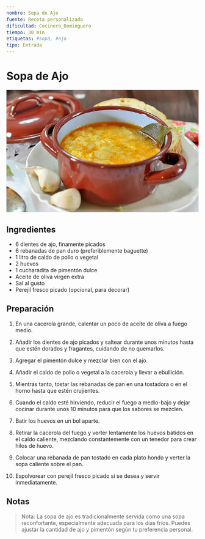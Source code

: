 ```yaml
---
nombre: Sopa de Ajo
fuente: Receta personalizada
dificultad: Cocinero_Dominguero
tiempo: 30 min
etiquetas: #sopa, #ajo
tipo: Entrada
---
```


# Sopa de Ajo

![alt text](img/sopa-ajo.webp)

## Ingredientes

* 6 dientes de ajo, finamente picados
* 6 rebanadas de pan duro (preferiblemente baguette)
* 1 litro de caldo de pollo o vegetal
* 2 huevos
* 1 cucharadita de pimentón dulce
* Aceite de oliva virgen extra
* Sal al gusto
* Perejil fresco picado (opcional, para decorar)

## Preparación

1. En una cacerola grande, calentar un poco de aceite de oliva a fuego medio.

2. Añadir los dientes de ajo picados y saltear durante unos minutos hasta que estén dorados y fragantes, cuidando de no quemarlos.

3. Agregar el pimentón dulce y mezclar bien con el ajo.

4. Añadir el caldo de pollo o vegetal a la cacerola y llevar a ebullición.

5. Mientras tanto, tostar las rebanadas de pan en una tostadora o en el horno hasta que estén crujientes.

6. Cuando el caldo esté hirviendo, reducir el fuego a medio-bajo y dejar cocinar durante unos 10 minutos para que los sabores se mezclen.

7. Batir los huevos en un bol aparte.

8. Retirar la cacerola del fuego y verter lentamente los huevos batidos en el caldo caliente, mezclando constantemente con un tenedor para crear hilos de huevo.

9. Colocar una rebanada de pan tostado en cada plato hondo y verter la sopa caliente sobre el pan.

10. Espolvorear con perejil fresco picado si se desea y servir inmediatamente.

## Notas

> Nota: La sopa de ajo es tradicionalmente servida como una sopa reconfortante, especialmente adecuada para los días fríos. Puedes ajustar la cantidad de ajo y pimentón según tu preferencia personal.

